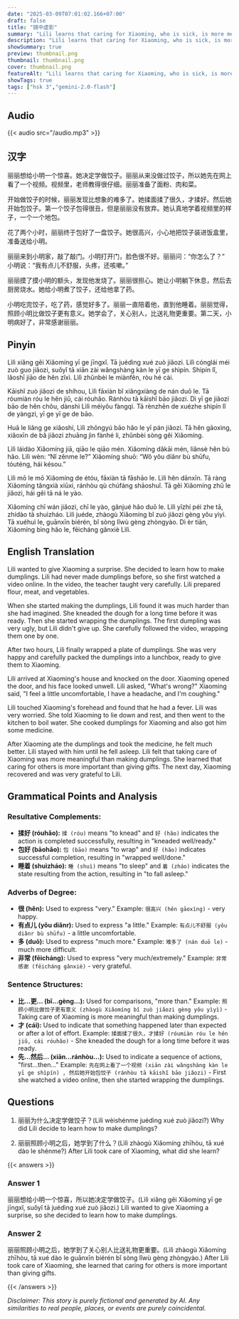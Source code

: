 ```yaml
---
date: "2025-03-09T07:01:02.166+07:00"
draft: false
title: "镜中虚影"
summary: "Lili learns that caring for Xiaoming, who is sick, is more meaningful than surprising him with homemade dumplings."
description: "Lili learns that caring for Xiaoming, who is sick, is more meaningful than surprising him with homemade dumplings."
showSummary: true
preview: thumbnail.png
thumbnail: thumbnail.png
cover: thumbnail.png
featureAlt: "Lili learns that caring for Xiaoming, who is sick, is more meaningful than surprising him with homemade dumplings."
showTags: true
tags: ["hsk 3","gemini-2.0-flash"]
---
```


## Audio
{{< audio src="/audio.mp3" >}}

## 汉字

丽丽想给小明一个惊喜。她决定学做饺子。丽丽从来没做过饺子，所以她先在网上看了一个视频。视频里，老师教得很仔细。丽丽准备了面粉、肉和菜。

开始做饺子的时候，丽丽发现比想象的难多了。她揉面揉了很久，才揉好。然后她开始包饺子。第一个饺子包得很丑，但是丽丽没有放弃。她认真地学着视频里的样子，一个一个地包。

花了两个小时，丽丽终于包好了一盘饺子。她很高兴，小心地把饺子装进饭盒里，准备送给小明。

丽丽来到小明家，敲了敲门。小明打开门，脸色很不好。丽丽问：“你怎么了？” 小明说：“我有点儿不舒服，头疼，还咳嗽。”

丽丽摸了摸小明的额头，发现他发烧了。丽丽很担心。她让小明躺下休息，然后去厨房烧水。她给小明煮了饺子，还给他拿了药。

小明吃完饺子，吃了药，感觉好多了。丽丽一直陪着他，直到他睡着。丽丽觉得，照顾小明比做饺子更有意义。她学会了，关心别人，比送礼物更重要。第二天，小明病好了，非常感谢丽丽。

## Pinyin

Lìlì xiǎng gěi Xiǎomíng yī ge jīngxǐ. Tā juédìng xué zuò jiǎozi. Lìlì cónglái méi zuò guo jiǎozi, suǒyǐ tā xiān zài wǎngshàng kàn le yī ge shìpín. Shìpín lǐ, lǎoshī jiāo de hěn zǐxì. Lìlì zhǔnbèi le miànfěn, ròu hé cài.

Kāishǐ zuò jiǎozi de shíhou, Lìlì fāxiàn bǐ xiǎngxiàng de nán duō le. Tā róumiàn róu le hěn jiǔ, cái róuhǎo. Ránhòu tā kāishǐ bāo jiǎozi. Dì yī ge jiǎozi bāo de hěn chǒu, dànshì Lìlì méiyǒu fàngqì. Tā rènzhēn de xuézhe shìpín lǐ de yàngzi, yī ge yī ge de bāo.

Huā le liǎng ge xiǎoshí, Lìlì zhōngyú bāo hǎo le yī pán jiǎozi. Tā hěn gāoxìng, xiǎoxīn de bǎ jiǎozi zhuāng jìn fànhé li, zhǔnbèi sòng gěi Xiǎomíng.

Lìlì láidào Xiǎomíng jiā, qiāo le qiāo mén. Xiǎomíng dǎkāi mén, liǎnsè hěn bù hǎo. Lìlì wèn: “Nǐ zěnme le?” Xiǎomíng shuō: “Wǒ yǒu diǎnr bù shūfu, tóuténg, hái késou.”

Lìlì mō le mō Xiǎomíng de étóu, fāxiàn tā fāshāo le. Lìlì hěn dānxīn. Tā ràng Xiǎomíng tǎngxià xiūxi, ránhòu qù chúfáng shāoshuǐ. Tā gěi Xiǎomíng zhǔ le jiǎozi, hái gěi tā ná le yào.

Xiǎomíng chī wán jiǎozi, chī le yào, gǎnjué hǎo duō le. Lìlì yīzhí péi zhe tā, zhídào tā shuìzháo. Lìlì juéde, zhàogù Xiǎomíng bǐ zuò jiǎozi gèng yǒu yìyì. Tā xuéhuì le, guānxīn biérén, bǐ sòng lǐwù gèng zhòngyào. Dì èr tiān, Xiǎomíng bìng hǎo le, fēicháng gǎnxiè Lìlì.

## English Translation

Lili wanted to give Xiaoming a surprise. She decided to learn how to make dumplings. Lili had never made dumplings before, so she first watched a video online. In the video, the teacher taught very carefully. Lili prepared flour, meat, and vegetables.

When she started making the dumplings, Lili found it was much harder than she had imagined. She kneaded the dough for a long time before it was ready. Then she started wrapping the dumplings. The first dumpling was very ugly, but Lili didn't give up. She carefully followed the video, wrapping them one by one.

After two hours, Lili finally wrapped a plate of dumplings. She was very happy and carefully packed the dumplings into a lunchbox, ready to give them to Xiaoming.

Lili arrived at Xiaoming's house and knocked on the door. Xiaoming opened the door, and his face looked unwell. Lili asked, "What's wrong?" Xiaoming said, "I feel a little uncomfortable, I have a headache, and I'm coughing."

Lili touched Xiaoming's forehead and found that he had a fever. Lili was very worried. She told Xiaoming to lie down and rest, and then went to the kitchen to boil water. She cooked dumplings for Xiaoming and also got him some medicine.

After Xiaoming ate the dumplings and took the medicine, he felt much better. Lili stayed with him until he fell asleep. Lili felt that taking care of Xiaoming was more meaningful than making dumplings. She learned that caring for others is more important than giving gifts. The next day, Xiaoming recovered and was very grateful to Lili.

## Grammatical Points and Analysis

### Resultative Complements:

*   **揉好 (róuhǎo):** `揉 (róu)` means "to knead" and `好 (hǎo)` indicates the action is completed successfully, resulting in "kneaded well/ready."
*   **包好 (bāohǎo):** `包 (bāo)` means "to wrap" and `好 (hǎo)` indicates successful completion, resulting in "wrapped well/done."
*   **睡着 (shuìzháo):** `睡 (shuì)` means "to sleep" and `着 (zháo)` indicates the state resulting from the action, resulting in "to fall asleep."

### Adverbs of Degree:

*   **很 (hěn):** Used to express "very." Example: `很高兴 (hěn gāoxìng)` - very happy.
*   **有点儿 (yǒu diǎnr):** Used to express "a little." Example: `有点儿不舒服 (yǒu diǎnr bù shūfu)` - a little uncomfortable.
*   **多 (duō):** Used to express "much more." Example: `难多了 (nán duō le)` - much more difficult.
*   **非常 (fēicháng):** Used to express "very much/extremely." Example: `非常感谢 (fēicháng gǎnxiè)` - very grateful.

### Sentence Structures:

*   **比...更... (bǐ...gèng...):** Used for comparisons, "more than." Example: `照顾小明比做饺子更有意义 (zhàogù Xiǎomíng bǐ zuò jiǎozi gèng yǒu yìyì)` - Taking care of Xiaoming is more meaningful than making dumplings.
*   **才 (cái):** Used to indicate that something happened later than expected or after a lot of effort. Example: `揉面揉了很久，才揉好 (róumiàn róu le hěn jiǔ, cái róuhǎo)` - She kneaded the dough for a long time before it was ready.
*   **先...然后... (xiān...ránhòu...):** Used to indicate a sequence of actions, "first...then..." Example: `先在网上看了一个视频 (xiān zài wǎngshàng kàn le yī ge shìpín) , 然后她开始包饺子 (ránhòu tā kāishǐ bāo jiǎozi)` - First she watched a video online, then she started wrapping the dumplings.

## Questions

1.  丽丽为什么决定学做饺子？(Lìlì wèishénme juédìng xué zuò jiǎozi?) Why did Lili decide to learn how to make dumplings?

2.  丽丽照顾小明之后，她学到了什么？(Lìlì zhàogù Xiǎomíng zhīhòu, tā xué dào le shénme?) After Lili took care of Xiaoming, what did she learn?

{{< answers >}}

### Answer 1

丽丽想给小明一个惊喜，所以她决定学做饺子。(Lìlì xiǎng gěi Xiǎomíng yī ge jīngxǐ, suǒyǐ tā juédìng xué zuò jiǎozi.) Lili wanted to give Xiaoming a surprise, so she decided to learn how to make dumplings.

### Answer 2

丽丽照顾小明之后，她学到了关心别人比送礼物更重要。(Lìlì zhàogù Xiǎomíng zhīhòu, tā xué dào le guānxīn biérén bǐ sòng lǐwù gèng zhòngyào.) After Lili took care of Xiaoming, she learned that caring for others is more important than giving gifts.

{{< /answers >}}


*Disclaimer: This story is purely fictional and generated by AI. Any similarities to real people, places, or events are purely coincidental.*